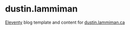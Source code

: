 # dustin.lammiman

[Eleventy](https://www.11ty.dev/) blog template and content for [dustin.lammiman.ca](https://dustin.lammiman.ca)